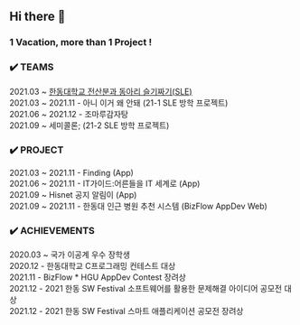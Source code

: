 ## Hi there 👋  

### 1 Vacation, more than 1 Project !   

### ✔️ TEAMS 
2021.03 ~ [한동대학교 전산분과 동아리 슬기짜기(SLE)](https://github.com/HGU-slegizzagi)  
2021.03 ~ 2021.11 - 아니 이거 왜 안돼 (21-1 SLE 방학 프로젝트)   
2021.06 ~ 2021.12 - 조마루감자탕  
2021.09 ~ 세미콜론; (21-2 SLE 방학 프로젝트)  

### ✔️ PROJECT  
2021.03 ~ 2021.11 - Finding (App)  
2021.06 ~ 2021.11 - IT가이드:어른들을 IT 세계로 (App)  
2021.09 ~ Hisnet 공지 알림이 (App)  
2021.09 ~ 2021.11 - 한동대 인근 병원 추천 시스템 (BizFlow AppDev Web)  

### ✔️ ACHIEVEMENTS    
2020.03 ~ 국가 이공계 우수 장학생  
2020.12 - 한동대학교 C프로그래밍 컨테스트 대상  
2021.11 - BizFlow * HGU AppDev Contest 장려상    
2021.12 - 2021 한동 SW Festival 소프트웨어를 활용한 문제해결 아이디어 공모전 대상  
2021.12 - 2021 한동 SW Festival 스마트 애플리케이션 공모전 장려상  
